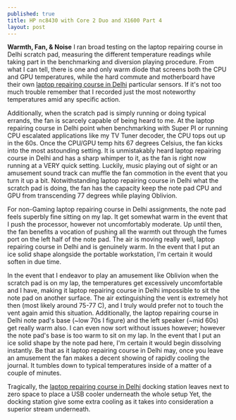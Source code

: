 ```yaml
---
published: true
title: HP nc8430 with Core 2 Duo and X1600 Part 4
layout: post
---
```

<b>Warmth, Fan, & Noise</b> 
I ran broad testing on the laptop repairing course in Delhi scratch pad, measuring the different temperature readings while taking part in the benchmarking and diversion playing procedure. From what I can tell, there is one and only warm diode that screens both the CPU and GPU temperatures, while the hard commute and motherboard have their own <a href="http://www.laptop-repairingcourse.com">laptop repairing course in Delhi</a> particular sensors. If it's not too much trouble remember that I recorded just the most noteworthy temperatures amid any specific action. 

Additionally, when the scratch pad is simply running or doing typical errands, the fan is scarcely capable of being heard to me. At the laptop repairing course in Delhi point when benchmarking with Super PI or running CPU escalated applications like my TV Tuner decoder, the CPU tops out up in the 60s. Once the CPU/GPU temp hits 67 degrees Celsius, the fan kicks into the most astounding setting. It is unmistakably heard laptop repairing course in Delhi and has a sharp whimper to it, as the fan is right now running at a VERY quick setting. Luckily, music playing out of sight or an amusement sound track can muffle the fan commotion in the event that you turn it up a bit. Notwithstanding laptop repairing course in Delhi what the scratch pad is doing, the fan has the capacity keep the note pad CPU and GPU from transcending 77 degrees while playing Oblivion. 

For non-Gaming laptop repairing course in Delhi assignments, the note pad feels superbly fine sitting on my lap. It get somewhat warm in the event that I push the processor, however not uncomfortably moderate. Up until then, the fan benefits a vocation of pushing all the warmth out through the fumes port on the left half of the note pad. The air is moving really well, laptop repairing course in Delhi and is genuinely warm. In the event that I put an ice solid shape alongside the portable workstation, I'm certain it would soften in due time. 

In the event that I endeavor to play an amusement like Oblivion when the scratch pad is on my lap, the temperatures get excessively uncomfortable and I have, making it laptop repairing course in Delhi impossible to sit the note pad on another surface. The air extinguishing the vent is extremely hot then (most likely around 75-77 C), and I truly would prefer not to touch the vent again amid this situation. Additionally, the laptop repairing course in Delhi note pad's base (~low 70s I figure) and the left speaker (~mid 60s) get really warm also. I can even now sort without issues however; however the note pad's base is too warm to sit on my lap. In the event that I put an ice solid shape by the note pad here, I'm certain it would begin dissolving instantly. Be that as it laptop repairing course in Delhi may, once you leave an amusement the fan makes a decent showing of rapidly cooling the journal. It tumbles down to typical temperatures inside of a matter of a couple of minutes. 

Tragically, the <a href="http://www.phonerepairingcourse.com/laptopReparingCourse.html">laptop repairing course in Delhi</a> docking station leaves next to zero space to place a USB cooler underneath the whole setup Yet, the docking station give some extra cooling as it takes into consideration a superior stream underneath. 
 